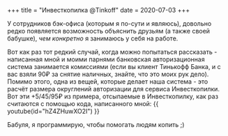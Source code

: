 +++
title = "Инвесткопилка @Tinkoff"
date = 2020-07-03
+++

У сотрудников бэк-офиса (которым я по-сути и являюсь), довольно редко появляется возможность объяснить друзьям (а также своей бабушке), _чем конкретно_ я занимаюсь у себя на работе.

Вот как раз тот редкий случай, когда можно попытаться рассказать - написанная мной и моими парнями банковская авторизационная система занимается комиссиями (если вы клиент Тинькофф Банка, и с вас взяли 90₽ за снятие наличных, знайте, что это моих рук дело). Помимо этого, одна из вещей, которые делает наша система - это расчёт размера округлений авторизации для сервиса Инвесткопилки. Вот эти +5/45/95₽ из примера, отсыпаемые в Инвесткопилку, как раз считаются с помощью кода, написанного мной:
{{ youtube(id="hZ4ZHuwXO2I") }}

Бабуля, я программирую, чтобы помогать людям копить ;) 